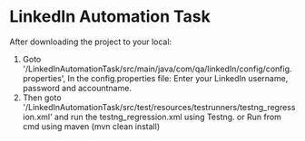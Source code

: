 # LinkedIn Automation Task

After downloading the project to your local:
1. Goto '/LinkedInAutomationTask/src/main/java/com/qa/linkedIn/config/config.properties', In the config.properties file: Enter your LinkedIn username, password and accountname.
2. Then goto '/LinkedInAutomationTask/src/test/resources/testrunners/testng_regression.xml' and run the testng_regression.xml using Testng.
or
Run from cmd using maven (mvn clean install) 
